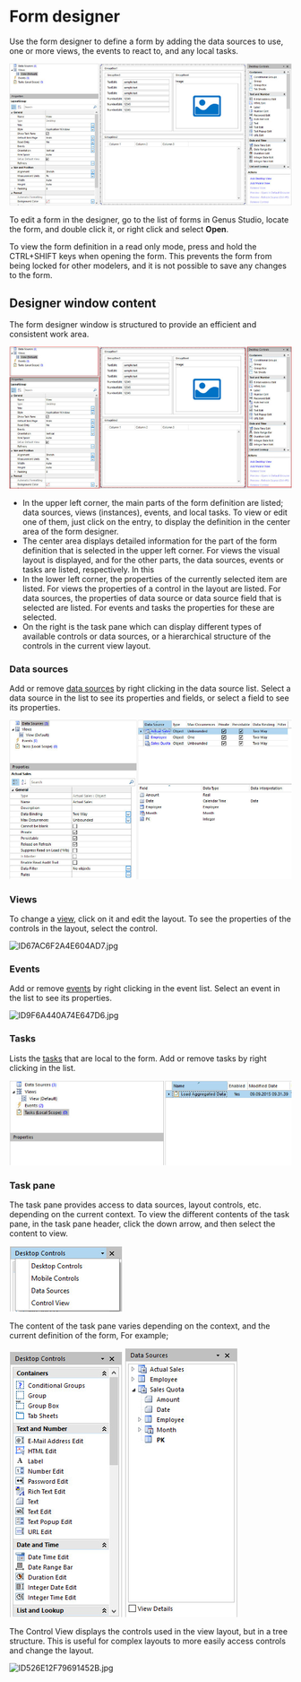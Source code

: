 # Form designer

Use the form designer to define a form by adding the data sources to use, one or more views, the events to react to, and any local tasks.

![ID429CE78D0F1548F5.jpg](media/ID429CE78D0F1548F5.jpg)

To edit a form in the designer, go to the list of forms in Genus Studio, locate the form, and double click it, or right click and select **Open**.

To view the form definition in a read only mode, press and hold the CTRL+SHIFT keys when opening the form. This prevents the form from being locked for other modelers, and it is not possible to save any changes to the form.


## Designer window content

The form designer window is structured to provide an efficient and consistent work area.

![IDA827BFFACC454C43.jpg](media/IDA827BFFACC454C43.jpg)

*   In the upper left corner, the main parts of the form definition are listed; data sources, views (instances), events, and local tasks. To view or edit one of them, just click on the entry, to display the definition in the center area of the form designer.
*   The center area displays detailed information for the part of the form definition that is selected in the upper left corner. For views the visual layout is displayed, and for the other parts, the data sources, events or tasks are listed, respectively. In this
*   In the lower left corner, the properties of the currently selected item are listed. For views the properties of a control in the layout are listed. For data sources, the properties of data source or data source field that is selected are listed. For events and tasks the properties for these are selected.
*   On the right is the task pane which can display different types of available controls or data sources, or a hierarchical structure of the controls in the current view layout.

### Data sources

Add or remove [data sources](../tables/data-sources.md "Data Sources") by right clicking in the data source list. Select a data source in the list to see its properties and fields, or select a field to see its properties.

![IDFB521EF34FCD4BEB.jpg](media/IDFB521EF34FCD4BEB.jpg)

### Views

To change a [view](views.md "Views"), click on it and edit the layout. To see the properties of the controls in the layout, select the control.

![ID67AC6F2A4E604AD7.jpg](media/ID67AC6F2A4E604AD7.jpg)

### Events

Add or remove [events](events.md "Events") by right clicking in the event list. Select an event in the list to see its properties.

![ID9F6A440A74E647D6.jpg](media/ID9F6A440A74E647D6.jpg)

### Tasks

Lists the [tasks](tasks.md "Tasks") that are local to the form. Add or remove tasks by right clicking in the list.

![ID5100057D816F4297.jpg](media/ID5100057D816F4297.jpg)

### Task pane

The task pane provides access to data sources, layout controls, etc. depending on the current context. To view the different contents of the task pane, in the task pane header, click the down arrow, and then select the content to view.

![ID02A0B85A528D4D10.jpg](media/ID02A0B85A528D4D10.jpg)

The content of the task pane varies depending on the context, and the current definition of the form, For example;

![ID045D32AC5D154913.jpg](media/ID045D32AC5D154913.jpg) ![IDF9D95D7D008C48B4.jpg](media/IDF9D95D7D008C48B4.jpg)

The Control View displays the controls used in the view layout, but in a tree structure. This is useful for complex layouts to more easily access controls and change the layout.

![ID526E12F79691452B.jpg](media/ID526E12F79691452B.jpg)

